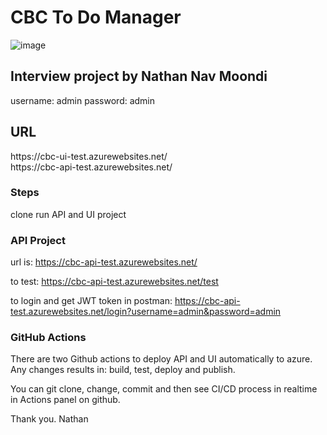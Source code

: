 <h1>CBC To Do Manager</h1>

![image](https://github.com/user-attachments/assets/9d2acfba-dd70-4b5e-8627-b2da889e7892)

<h2>Interview project by Nathan Nav Moondi</h2>

username: admin
password: admin

<h2>URL</h2>
https://cbc-ui-test.azurewebsites.net/
<br/>
https://cbc-api-test.azurewebsites.net/

<h3>Steps</h3>
clone
run API and UI project

<h3>API Project</h3>

url is: https://cbc-api-test.azurewebsites.net/

to test: https://cbc-api-test.azurewebsites.net/test

to login and get JWT token in postman:
https://cbc-api-test.azurewebsites.net/login?username=admin&password=admin

<h3>GitHub Actions</h3>

There are two Github actions to deploy API and UI automatically to azure.
Any changes results in: build, test, deploy and publish.

You can git clone, change, commit and then see CI/CD process in realtime in Actions panel on github.

Thank you.
Nathan
